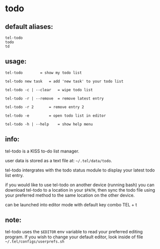 # todo

## default aliases:
```
tel-todo
todo
td
```
## usage:
```
tel-todo		= show my todo list

tel-todo new task 	= add 'new task' to your todo list

tel-todo -c | --clear	= wipe todo list 

tel-todo -r | --remove	= remove latest entry

tel-todo -r 2		= remove entry 2

tel-todo -e 		= open todo list in editor

tel-todo -h | --help 	= show help menu
```
## info:

tel-todo is a KISS to-do list manager.

user data is stored as a text file at: `~/.tel/data/todo`.

tel-todo intergrates with the todo status module to display your latest todo list entry.

if you would like to use tel-todo on another device (running bash) you can download tel-todo to a location in your `$PATH`, then sync the todo file using your preferred method to the same location on the other device.

can be launched into editor mode with default key combo <kc>TEL + t</kc> 

## note:

tel-todo uses the `$EDITOR` env variable to read your preferred editing program. If you wish to change your default editor, look inside of file `~/.tel/configs/userprefs.sh`


